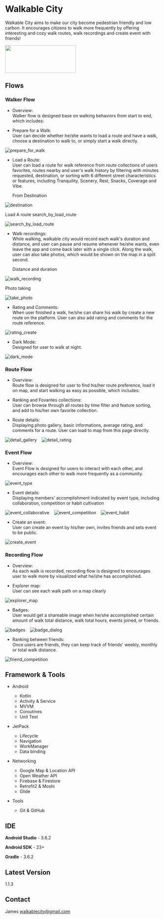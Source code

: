 # Walkable City

Walkable City aims to make our city become pedestrian friendly and low carbon.
It encourages citizens to walk more frequently by offering interesting and cozy walk routes,
walk recordings and create event with friends!

<a href="https://play.google.com/store/apps/details?id=tw.com.walkablecity"><img src="https://camo.githubusercontent.com/9b43e9e7bdf73be90eaee8bf94cf61440638567e/68747470733a2f2f692e696d6775722e636f6d2f49353862574c642e706e67" width="230" height="90"></a>

## Flows

### Walker Flow

- Overview: <br/>
Walker flow is designed base on walking behaviors from start to end, which includes:

- Prepare for a Walk: <br/>
User can decide whether he/she wants to load a route and have a walk, choose a destination to walk to, or simply start a walk directly.

![prepare_for_walk](screenshot/prepare_for_walk.jpg)

- Load a Route: <br/>
User can load a route for walk reference from route collections of users favorites, routes nearby and user's walk history by filtering with minutes requested, destination, or sorting with 6 different street characteristics or features, including Tranquility, Scenery, Rest, Snacks, Coverage and Vibe.

  From Destination

![destination](screenshot/search_by_destination.gif)

  Load A route
search_by_load_route

![search_by_load_route](screenshot/search_by_load_route.gif)


- Walk recordings: <br/>
While walking, walkable city would record each walk's duration and distance, and user can pause and resume whenever he/she wants, even leave the app and come back later with a single click. Along the walk, user can also take photos, which would be shown on the map in a split second.

  Distance and duration

![walk_recording](screenshot/walk_recording.gif)

  Photo taking

![take_photo](screenshot/take_photo.gif)

- Rating and Comments: <br/>
When user finished a walk, he/she can share his walk by create a new route on the platform. User can also add rating and comments for the route reference.

![rating_create](screenshot/rating_create.gif)

- Dark Mode: <br/>
Designed for user to walk at night.

![dark_mode](screenshot/dark_mode.png)

### Route Flow

- Overview: <br/>
Route flow is designed for user to find his/her route preference, load it on map, and start walking as easy as possible, which includes:

- Ranking and Fovarites collections: <br/>
User can browse through all routes by time filter and feature sorting, and add to his/her own favorite collection.

- Route details: <br/>
Displaying photo gallery, basic informations, average rating, and comments for a route. User can load to map from this page directly.

![detail_gallery](screenshot/detail_gallery.png) &nbsp;&nbsp;  ![detail_rating](screenshot/detail_rating.png)

### Event Flow

- Overview: <br/>
Event Flow is designed for users to interact with each other, and encourages each other to walk more frequently as a community.

![event_type](screenshot/event_type.png)

- Event details: <br/>
Displaying members' accomplishment indicated by event type, including collaboration, competition or habit cultivation

![event_collaborative](screenshot/event_collaborative.png) &nbsp;&nbsp; ![event_competition](screenshot/event_competition.png) &nbsp;&nbsp; ![event_habit](screenshot/event_habit.png) &nbsp;&nbsp;

- Create an event: <br/>
User can create an event by his/her own, invites friends and sets event to be public.

![create_event](screenshot/create_event.gif)


### Recording Flow

- Overview: <br/>
As each walk is recorded, recording flow is designed to encourages user to walk more by visualized what he/she has accomplished.

- Explorer map: <br/>
User can see each walk path on a map clearly

![explorer_map](screenshot/explorer_map.png)

- Badges: <br/>
User would get a shareable image when he/she accomplished certain amount of walk total distance, walk total hours, events joined, or friends.

![badges](screenshot/badges.png) &nbsp;&nbsp; ![badge_dialog](screenshot/badge_dialog.png)

- Ranking between friends: <br/>
Once users are friends, they can keep track of friends' weekly, monthly or total walk distance.

![friend_competition](screenshot/friend_competition.png)

## Framework & Tools

- Android
  - Kotlin
  - Activity & Service
  - MVVM
  - Coroutines
  - Unit Test


- JetPack
  - Lifecycle
  - Navigation
  - WorkManager
  - Data binding


- Networking
  - Google Map & Location API
  - Open Weather API
  - Firebase & Firestore
  - Retrofit2 & Moshi
  - Glide


- Tools
  - Git & GitHub

## IDE

**Android Studio** - 3.6.2

**Android SDK** - 23+

**Gradle** - 3.6.2

## Latest Version

1.1.3

## Contact

James walkablecity@gmail.com
